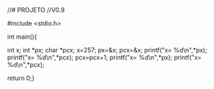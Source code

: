 //# PROJETO
//V0.9

#include <stdio.h>

int main(){

int x;
int *px;
char *pcx;
x=257;
px=&x;
pcx=&x;
printf("x= %d\n",*px);
printf("x= %d\n",*pcx);
pcx=pcx+1;
printf("x= %d\n",*px);
printf("x= %d\n",*pcx);


return 0;}
